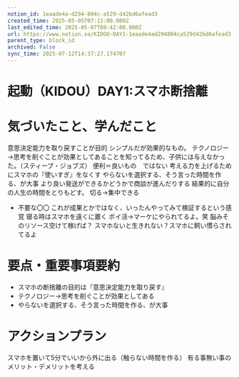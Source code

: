 ```yaml
---
notion_id: 1eaade4a-d294-804c-a529-d42bd6afead3
created_time: 2025-05-05T07:13:00.000Z
last_edited_time: 2025-05-07T08:42:00.000Z
url: https://www.notion.so/KIDOU-DAY1-1eaade4ad294804ca529d42bd6afead3
parent_type: block_id
archived: False
sync_time: 2025-07-12T14:37:27.174707
---
```


# 起動（KIDOU）DAY1:スマホ断捨離

# 気づいたこと、学んだこと
意思決定能力を取り戻すことが目的
シンプルだが効果的なもの。
テクノロジー→思考を削ぐことが効果としてあることを知ってるため、子供には与えなかった。（スティーブ・ジョブズ）
便利＝良いもの　ではない
考える力を上げるためにスマホの『使いすぎ』をなくす
やらないを選択する、そう言った時間を作る、が大事
より良い発送ができるかどうかで商談が進んだりする
結果的に自分の人生の時間をとりもどす。
切る→集中できる
- 不要な〇〇
これが成果とかではなく、いったんやってみて検証するという感覚
寝る時はスマホを遠くに置く
ポイ活→マーケにやられてるよ。笑
脳みそのリソース空けて稼げば？
スマホないと生きれない？スマホに飼い慣らされてるよ
# 要点・重要事項要約
- スマホの断捨離の目的は『意思決定能力を取り戻す』
- テクノロジー→思考を削ぐことが効果としてある
- やらないを選択する、そう言った時間を作る、が大事
# アクションプラン
スマホを置いて5分でいいから外に出る（触らない時間を作る）
有る事無い事のメリット・デメリットを考える